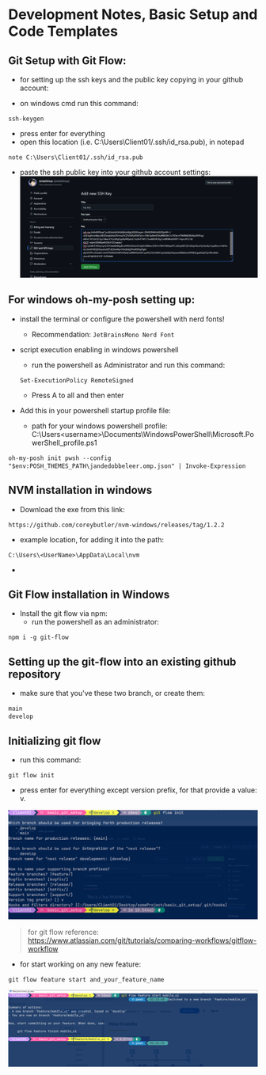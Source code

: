 # Development Notes, Basic Setup and Code Templates

## Git Setup with Git Flow:

- for setting up the ssh keys and the public key copying
  in your github account:

- on windows cmd run this command:

```
ssh-keygen
```

- press enter for everything
- open this location (i.e. C:\Users\Client01/.ssh/id_rsa.pub), in
  notepad

```
note C:\Users\Client01/.ssh/id_rsa.pub
```

- paste the ssh public key into your github account settings:
  ![dev_img01](../../assets/images/dev_img01.png)

## For windows oh-my-posh setting up:

- install the terminal or configure the powershell with nerd fonts!

  - Recommendation: `JetBrainsMono Nerd Font`

- script execution enabling in windows powershell

  - run the powershell as Administrator and run this command:

  ```
  Set-ExecutionPolicy RemoteSigned
  ```

  - Press A to all and then enter

- Add this in your powershell startup profile file:
  - path for your windows powershell profile: C:\Users\<username>\Documents\WindowsPowerShell\Microsoft.PowerShell_profile.ps1

```
oh-my-posh init pwsh --config "$env:POSH_THEMES_PATH\jandedobbeleer.omp.json" | Invoke-Expression
```

## NVM installation in windows

- Download the exe from this link:

```
https://github.com/coreybutler/nvm-windows/releases/tag/1.2.2
```

- example location, for adding it into the path:

```
C:\Users\<UserName>\AppData\Local\nvm
```

-

## Git Flow installation in Windows

- Install the git flow via npm:
  - run the powershell as an administrator:

```
npm i -g git-flow
```

## Setting up the git-flow into an existing github repository

- make sure that you've these two branch, or create them:

```
main
develop
```

## Initializing git flow

- run this command:

```
git flow init
```

- press enter for everything except version prefix, for that provide a value: v.

![dev_img02](../../assets/images/dev_img02.png)

> for git flow reference: https://www.atlassian.com/git/tutorials/comparing-workflows/gitflow-workflow

- for start working on any new feature:

```
git flow feature start and_your_feature_name
```

![dev_img03](../../assets/images/dev_img03.png)
